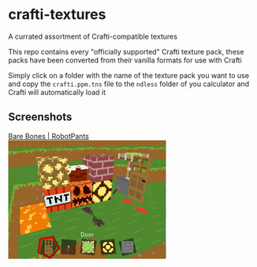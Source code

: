 # crafti-textures
A currated assortment of Crafti-compatible textures

This repo contains every "officially supported" Crafti texture pack, these packs have been converted from their vanilla formats for use with Crafti


Simply click on a folder with the name of the texture pack you want to use and copy the `crafti.ppm.tns` file to the `ndless` folder of you calculator and Crafti will automatically load it


## Screenshots
[Bare Bones | RobotPants](./Bare%20Bones)  
![screenshot](./Bare%20Bones/screenshot.png)

